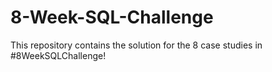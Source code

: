 # 8-Week-SQL-Challenge

This repository contains the solution for the 8 case studies in #8WeekSQLChallenge!
